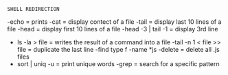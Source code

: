 	SHELL REDIRECTION 

-echo = prints 
-cat = display contect of a file
-tail = display last 10 lines of a file
-head = display first 10 lines of a file
-head -3 | tail -1 = display 3rd line 
- ls -la > file = writes the result of a command into a file 
-tail -n 1 < file >> file = duplicate the last line 
-find type f -name *js -delete = delete all .js files 
- sort | uniq -u = print unique words
-grep = search for a specific pattern

